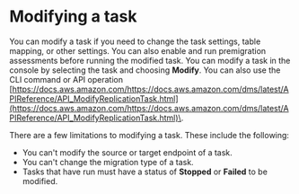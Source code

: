 # Modifying a task<a name="CHAP_Tasks.Modifying"></a>

You can modify a task if you need to change the task settings, table mapping, or other settings\. You can also enable and run premigration assessments before running the modified task\. You can modify a task in the console by selecting the task and choosing **Modify**\. You can also use the CLI command or API operation [https://docs.aws.amazon.com/https://docs.aws.amazon.com/dms/latest/APIReference/API_ModifyReplicationTask.html](https://docs.aws.amazon.com/https://docs.aws.amazon.com/dms/latest/APIReference/API_ModifyReplicationTask.html)\.  

There are a few limitations to modifying a task\. These include the following:
+ You can't modify the source or target endpoint of a task\.
+ You can't change the migration type of a task\.
+ Tasks that have run must have a status of **Stopped** or **Failed** to be modified\.